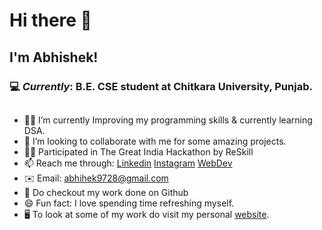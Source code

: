 # Hi there 👋

 ## I'm Abhishek!
### 💻 _Currently_: B.E. CSE student at Chitkara University, Punjab.
##
- 👨‍💻 I’m currently Improving my programming skills & currently learning DSA.
- 👯 I’m looking to collaborate with me for some amazing projects.
- 👨‍💻 Participated in The Great India Hackathon by ReSkill
- 📫 Reach me through: [Linkedin](https://www.linkedin.com/in/abhishek-455992237)   [Instagram](https://www.instagram.com/i.abhishekmehta/)   [WebDev](https://weber4u.wixsite.com/halfcoder)
- ✉️ Email: abhihek9728@gmail.com
- 📝 Do checkout my work done on Github
- 😄 Fun fact: I love spending time refreshing myself.
- 🖥️ To look at some of my work do visit my personal [website](https://abhishek.github.io/Portfolio/).
